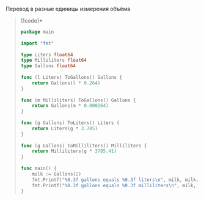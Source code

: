 Перевод в разные единицы измерения объёма

>[!code]+
>```go
> package main  
>   
> import "fmt"  
>   
> type Liters float64  
> type Milliliters float64  
> type Gallons float64  
>   
> func (l Liters) ToGallons() Gallons {  
>     return Gallons(l * 0.264)  
> }  
>   
> func (m Milliliters) ToGallons() Gallons {  
>     return Gallons(m * 0.000264)  
> }  
>   
> func (g Gallons) ToLiters() Liters {  
>     return Liters(g * 3.785)  
> }  
>   
> func (g Gallons) ToMilliliters() Milliliters {  
>     return Milliliters(g * 3785.41)  
> }  
>   
> func main() {  
>     milk := Gallons(2)  
>     fmt.Printf("%0.3f gallons equals %0.3f liters\n", milk, milk.ToLiters())  
>     fmt.Printf("%0.3f gallons equals %0.3f milliliters\n", milk, milk.ToMilliliters())  
> }
>```